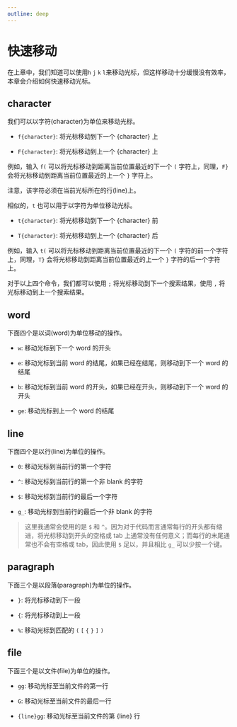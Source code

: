 ```yaml
---
outline: deep
---
```


# 快速移动

在上章中，我们知道可以使用`h` `j` `k` `l`来移动光标，但这样移动十分缓慢没有效率，本章会介绍如何快速移动光标。

## character

我们可以以字符(character)为单位来移动光标。

- `f{character}`: 将光标移动到下一个 {character} 上

- `F{character}`: 将光标移动到上一个 {character} 上

例如，输入 `f(` 可以将光标移动到距离当前位置最近的下一个 `(` 字符上，同理，`F}` 会将光标移动到距离当前位置最近的上一个 `}` 字符上。

注意，该字符必须在当前光标所在的行(line)上。

相似的，`t` 也可以用于以字符为单位移动光标。

- `t{character}`: 将光标移动到下一个 {character} 前

- `T{character}`: 将光标移动到上一个 {character} 后

例如，输入 `t(` 可以将光标移动到距离当前位置最近的下一个 `(` 字符的前一个字符上，同理，`T}` 会将光标移动到距离当前位置最近的上一个 `}` 字符的后一个字符上。

对于以上四个命令，我们都可以使用 `;` 将光标移动到下一个搜索结果，使用 `,` 将光标移动到上一个搜索结果。

## word

下面四个是以词(word)为单位移动的操作。

- `w`: 移动光标到下一个 word 的开头

- `e`: 移动光标到当前 word 的结尾，如果已经在结尾，则移动到下一个 word 的结尾

- `b`: 移动光标到当前 word 的开头，如果已经在开头，则移动到下一个 word 的开头

- `ge`: 移动光标到上一个 word 的结尾

## line

下面四个是以行(line)为单位的操作。

- `0`: 移动光标到当前行的第一个字符

- `^`: 移动光标到当前行的第一个非 blank 的字符

- `$`: 移动光标到当前行的最后一个字符

- `g_`: 移动光标到当前行的最后一个非 blank 的字符

> 这里我通常会使用的是 `$` 和 `^`。因为对于代码而言通常每行的开头都有缩进，将光标移动到开头的空格或 tab 上通常没有任何意义；而每行的末尾通常也不会有空格或 tab，因此使用 `$` 足以，并且相比 `g_` 可以少按一个键。

## paragraph

下面三个是以段落(paragraph)为单位的操作。

- `}`: 将光标移动到下一段

- `{`: 将光标移动到上一段

- `%`: 移动光标到匹配的 `(` `[` `{` `}` `]` `)`

## file

下面三个是以文件(file)为单位的操作。

- `gg`: 移动光标至当前文件的第一行

- `G`: 移动光标至当前文件的最后一行

- `{line}gg`: 移动光标至当前文件的第 {line} 行
